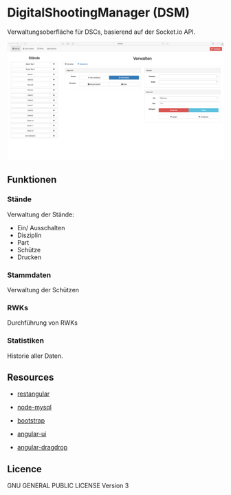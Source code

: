 # DigitalShootingManager (DSM)
Verwaltungsoberfläche für DSCs, basierend auf der Socket.io API.

![Demo](https://raw.githubusercontent.com/DigitalShooting/assets/master/dsm1.png)




## Funktionen

### Stände
Verwaltung der Stände:
- Ein/ Ausschalten
- Disziplin
- Part
- Schütze
- Drucken

### Stammdaten
Verwaltung der Schützen

### RWKs
Durchführung von RWKs

### Statistiken
Historie aller Daten.





## Resources
- [restangular](https://github.com/mgonto/restangular)
- [node-mysql](https://github.com/felixge/node-mysql)
- [bootstrap](http://getbootstrap.com/)
- [angular-ui](http://angular-ui.github.io/bootstrap/)

- [angular-dragdrop](http://codef0rmer.github.io/angular-dragdrop/#/list)


## Licence
GNU GENERAL PUBLIC LICENSE Version 3
